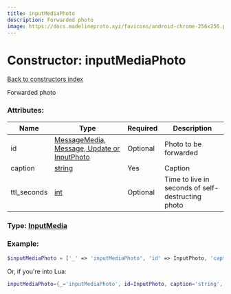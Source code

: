 ```yaml
---
title: inputMediaPhoto
description: Forwarded photo
image: https://docs.madelineproto.xyz/favicons/android-chrome-256x256.png
---
```

# Constructor: inputMediaPhoto  
[Back to constructors index](index.md)



Forwarded photo

### Attributes:

| Name     |    Type       | Required | Description |
|----------|---------------|----------|-------------|
|id|[MessageMedia, Message, Update or InputPhoto](../types/InputPhoto.md) | Optional|Photo to be forwarded|
|caption|[string](../types/string.md) | Yes|Caption|
|ttl\_seconds|[int](../types/int.md) | Optional|Time to live in seconds of self-destructing photo|



### Type: [InputMedia](../types/InputMedia.md)


### Example:

```php
$inputMediaPhoto = ['_' => 'inputMediaPhoto', 'id' => InputPhoto, 'caption' => 'string', 'ttl_seconds' => int];
```  


Or, if you're into Lua:

```lua
inputMediaPhoto={_='inputMediaPhoto', id=InputPhoto, caption='string', ttl_seconds=int}

```


